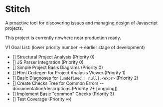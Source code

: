 # Stitch

A proactive tool for discovering issues and managing design of Javascript projects. <br />

This project is currently nowhere near production ready. <br />

V1 Goal List: \(lower priority number -> earlier stage of development\)

- [] Structural Project Analysis \(Priority 0\)
- [] JS Parser Integration \(Priority 0\)
- [] Simple Project Basis Diagrams \(Priority 0\)
- [] Html Codegen for Project Analysis Viewer \(Priority 1\)
- [] Basic Diagnoses for `[undefined | null].<expr>` \(Priority 2\)
- [] Create Checks Tree for Common Errors -- documentation/descriptions \(Priority 2+ \[ongoing\]\)
- [] Implement Basic "common" Checks \(Priority 3\)
- [] Test Coverage \(Priority ∞\)
